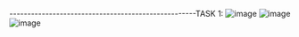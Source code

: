 ----------------------------------------------------TASK 1:
![image](https://user-images.githubusercontent.com/98633267/192309011-15515daa-e658-4754-b2e4-7c3acb3fe76c.png)
![image](https://user-images.githubusercontent.com/98633267/192309231-4e7e72fc-4172-4613-b818-00b3bf8cb25a.png)
![image](https://user-images.githubusercontent.com/98633267/192309135-5cdc66ee-b811-4088-8807-d15ad44ed4f1.png)
